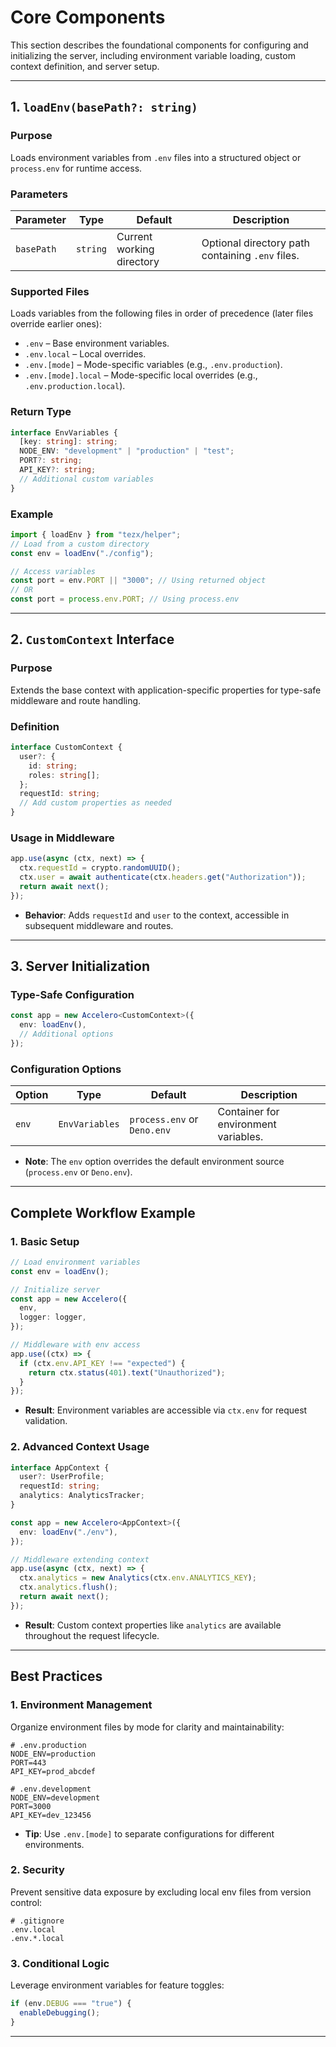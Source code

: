 # **Core Components**

This section describes the foundational components for configuring and initializing the server, including environment variable loading, custom context definition, and server setup.

---

## **1. `loadEnv(basePath?: string)`**

### **Purpose**

Loads environment variables from `.env` files into a structured object or `process.env` for runtime access.

### **Parameters**

| Parameter  | Type     | Default                   | Description                                      |
| ---------- | -------- | ------------------------- | ------------------------------------------------ |
| `basePath` | `string` | Current working directory | Optional directory path containing `.env` files. |

### **Supported Files**

Loads variables from the following files in order of precedence (later files override earlier ones):

- `.env` – Base environment variables.
- `.env.local` – Local overrides.
- `.env.[mode]` – Mode-specific variables (e.g., `.env.production`).
- `.env.[mode].local` – Mode-specific local overrides (e.g., `.env.production.local`).

### **Return Type**

```typescript
interface EnvVariables {
  [key: string]: string;
  NODE_ENV: "development" | "production" | "test";
  PORT?: string;
  API_KEY?: string;
  // Additional custom variables
}
```

### **Example**

```typescript
import { loadEnv } from "tezx/helper";
// Load from a custom directory
const env = loadEnv("./config");

// Access variables
const port = env.PORT || "3000"; // Using returned object
// OR
const port = process.env.PORT; // Using process.env
```

---

## **2. `CustomContext` Interface**

### **Purpose**

Extends the base context with application-specific properties for type-safe middleware and route handling.

### **Definition**

```typescript
interface CustomContext {
  user?: {
    id: string;
    roles: string[];
  };
  requestId: string;
  // Add custom properties as needed
}
```

### **Usage in Middleware**

```typescript
app.use(async (ctx, next) => {
  ctx.requestId = crypto.randomUUID();
  ctx.user = await authenticate(ctx.headers.get("Authorization"));
  return await next();
});
```

- **Behavior**: Adds `requestId` and `user` to the context, accessible in subsequent middleware and routes.

---

## **3. Server Initialization**

### **Type-Safe Configuration**

```typescript
const app = new Accelero<CustomContext>({
  env: loadEnv(),
  // Additional options
});
```

### **Configuration Options**

| Option | Type           | Default                     | Description                          |
| ------ | -------------- | --------------------------- | ------------------------------------ |
| `env`  | `EnvVariables` | `process.env` or `Deno.env` | Container for environment variables. |

- **Note**: The `env` option overrides the default environment source (`process.env` or `Deno.env`).

---

## **Complete Workflow Example**

### **1. Basic Setup**

```typescript
// Load environment variables
const env = loadEnv();

// Initialize server
const app = new Accelero({
  env,
  logger: logger,
});

// Middleware with env access
app.use((ctx) => {
  if (ctx.env.API_KEY !== "expected") {
    return ctx.status(401).text("Unauthorized");
  }
});
```

- **Result**: Environment variables are accessible via `ctx.env` for request validation.

### **2. Advanced Context Usage**

```typescript
interface AppContext {
  user?: UserProfile;
  requestId: string;
  analytics: AnalyticsTracker;
}

const app = new Accelero<AppContext>({
  env: loadEnv("./env"),
});

// Middleware extending context
app.use(async (ctx, next) => {
  ctx.analytics = new Analytics(ctx.env.ANALYTICS_KEY);
  ctx.analytics.flush();
  return await next();
});
```

- **Result**: Custom context properties like `analytics` are available throughout the request lifecycle.

---

## **Best Practices**

### **1. Environment Management**

Organize environment files by mode for clarity and maintainability:

```plaintext
# .env.production
NODE_ENV=production
PORT=443
API_KEY=prod_abcdef

# .env.development
NODE_ENV=development
PORT=3000
API_KEY=dev_123456
```

- **Tip**: Use `.env.[mode]` to separate configurations for different environments.

### **2. Security**

Prevent sensitive data exposure by excluding local env files from version control:

```plaintext
# .gitignore
.env.local
.env.*.local
```

### **3. Conditional Logic**

Leverage environment variables for feature toggles:

```typescript
if (env.DEBUG === "true") {
  enableDebugging();
}
```

---
